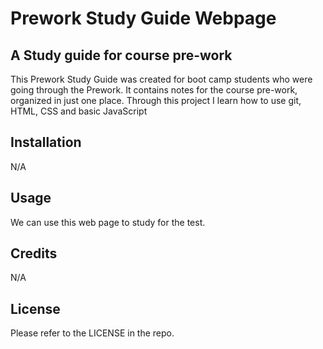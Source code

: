 
# Prework Study Guide Webpage

## A  Study guide for course pre-work 

This Prework Study Guide was created for boot camp students who were going through the Prework. It contains notes for the course pre-work, organized in just one place. Through this project I learn how to use git, HTML, CSS and basic JavaScript  


## Installation

N/A

## Usage

We can use this web page to study for the test. 


## Credits

N/A

## License

Please refer to the LICENSE in the repo.